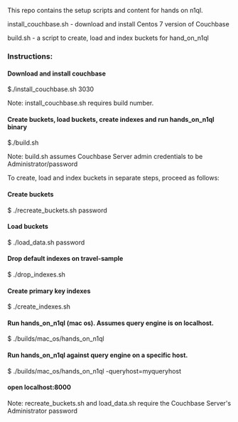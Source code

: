 This repo contains the setup scripts and content for hands on n1ql.

install_couchbase.sh - download and install Centos 7 version of Couchbase 

build.sh - a script to create, load and index buckets for hand_on_n1ql

### Instructions:

#### Download and install couchbase 

$./install_couchbase.sh 3030

Note: install_couchbase.sh requires build number.

#### Create buckets, load buckets, create indexes and run hands_on_n1ql binary

$./build.sh

Note: build.sh assumes Couchbase Server admin credentials to be Administrator/password

To create, load and index buckets in separate steps, proceed as follows:

#### Create buckets 
$ ./recreate_buckets.sh password

#### Load buckets 
$ ./load_data.sh password

#### Drop default indexes on travel-sample
$ ./drop_indexes.sh

#### Create primary key indexes
$ ./create_indexes.sh

#### Run hands_on_n1ql (mac os). Assumes query engine is on localhost.
$ ./builds/mac_os/hands_on_n1ql 

#### Run hands_on_n1ql against query engine on a specific host.
$ ./builds/mac_os/hands_on_n1ql  -queryhost=myqueryhost

#### open localhost:8000

Note: recreate_buckets.sh and load_data.sh require the Couchbase Server's Administrator password

